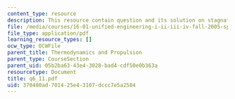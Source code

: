 ```yaml
---
content_type: resource
description: This resource contain question and its solution on stagnation quantities.
file: /media/courses/16-01-unified-engineering-i-ii-iii-iv-fall-2005-spring-2006/370480ad701425e43107dccc7e5a2584_q6_11.pdf
file_type: application/pdf
learning_resource_types: []
ocw_type: OCWFile
parent_title: Thermodynamics and Propulsion
parent_type: CourseSection
parent_uid: 05b2ba63-43e4-3028-bad4-cdf50e0b363a
resourcetype: Document
title: q6_11.pdf
uid: 370480ad-7014-25e4-3107-dccc7e5a2584
---
```


